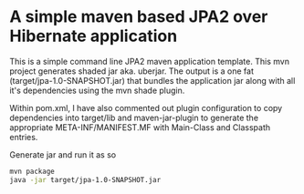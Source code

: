 # A simple maven based JPA2 over Hibernate application
This is a simple command line JPA2 maven application template. 
This mvn project generates shaded jar aka. uberjar. The output 
is a one fat (target/jpa-1.0-SNAPSHOT.jar) that bundles the 
application jar along with all it's dependencies using the
mvn shade plugin. 

Within pom.xml, I have also commented out plugin configuration
to copy dependencies into target/lib and maven-jar-plugin to generate
the appropriate META-INF/MANIFEST.MF with Main-Class and 
Classpath entries.

Generate jar and run it as so
```bash
mvn package
java -jar target/jpa-1.0-SNAPSHOT.jar
```
